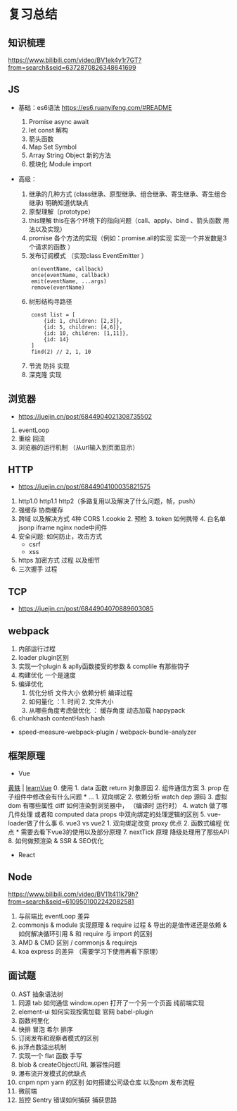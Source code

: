# 复习总结

## 知识梳理   
https://www.bilibili.com/video/BV1ek4y1r7GT?from=search&seid=6372870826348641699

## JS

- 基础：es6语法 https://es6.ruanyifeng.com/#README

    1. Promise async await
    2. let const 解构 
    3. 箭头函数 
    4. Map Set Symbol
    5. Array String Object 新的方法
    6. 模块化 Module import

- 高级：
    1. 继承的几种方式 (class继承、原型继承、组合继承、寄生继承、寄生组合继承) 明确知道优缺点 
    2. 原型理解（prototype）
    3. this理解 this在各个环境下的指向问题（call、apply、bind 、箭头函数 用法以及实现）
    4. promise 各个方法的实现（例如：promise.all的实现 实现一个并发数是3个请求的函数 ）
    5. 发布订阅模式 （实现class EventEmitter ）
    ```
        on(eventName, callback)
        once(eventName, callback)
        emit(eventName, ...args)
        remove(eventName)
    ```
    6. 树形结构寻路径
    ```
        const list = [
            {id: 1, children: [2,3]},
            {id: 5, children: [4,6]},
            {id: 10, children: [1,11]},
            {id: 14}
        ]
        find(2) // 2, 1, 10
    ```
    7. 节流 防抖 实现
    8. 深克隆 实现
    
## 浏览器
- https://juejin.cn/post/6844904021308735502

1. eventLoop
2. 重绘 回流
3. 浏览器的运行机制 （从url输入到页面显示）

## HTTP 
- https://juejin.cn/post/6844904100035821575

1. http1.0 http1.1 http2（多路复用以及解决了什么问题，帧，push）
2. 强缓存 协商缓存
3. 跨域 以及解决方式 4种 
    CORS  1.cookie 2. 预检 3. token 如何携带 4. 白名单
    jsonp 
    iframe 
    nginx node中间件
4. 安全问题: 如何防止，攻击方式
    - csrf
    - xss
5. https 加密方式 过程 以及细节
6. 三次握手 过程

## TCP
- https://juejin.cn/post/6844904070889603085

## webpack
1. 内部运行过程
2. loader plugin区别
3. 实现一个plugin  & aplly函数接受的参数 & complile 有那些钩子 
4. 构建优化 一个是速度 
5. 编译优化 
    1. 优化分析 文件大小 依赖分析 编译过程 
    2. 如何量化 ：1. 时间 2. 文件大小 
    3. 从哪些角度考虑做优化 ： 缓存角度 动态加载 happypack
6. chunkhash contentHash hash
* speed-measure-webpack-plugin / webpack-bundle-analyzer

## 框架原理
- Vue

[黄轶](https://ustbhuangyi.github.io/vue-analysis/) | [learnVue](https://github.com/answershuto/learnVue)
    0. 使用
        1. data 函数 return 对象原因
        2. 组件通信方案
        3. prop 在子组件中修改会有什么问题
        * ...
    1. 双向绑定
    2. 依赖分析 watch dep 源码
    3. 虚拟dom 有哪些属性 diff 如何渲染到浏览器中， （编译时 运行时）
    4. watch 做了哪几件处理 或者和 computed data props 中双向绑定的处理逻辑的区别
    5. vue-loader做了什么事
    6. vue3 vs vue2 
        1. 双向绑定改变 proxy 优点
        2. 函数式编程 优点
        * 需要去看下vue3的使用以及部分原理
    7. nextTick 原理 降级处理用了那些API
    8. 如何做预渲染 & SSR & SEO优化

- React

## Node

https://www.bilibili.com/video/BV11t411k79h?from=search&seid=6109501002242082581

1. 与前端比 eventLoop 差异
2. commonjs & module 实现原理  & require 过程 & 导出的是值传递还是依赖 & 如何解决循环引用 & 和 require 与 import 的区别
3. AMD & CMD 区别 / commonjs & requirejs 
4. koa express 的差异 （需要学习下使用再看下原理）


## 面试题
0. AST 抽象语法树
1. 同源 tab 如何通信 window.open 打开了一个另一个页面 纯前端实现
2. element-ui 如何实现按需加载 官网 babel-plugin
3. 函数柯里化
4. 快排 冒泡 希尔 排序
5. 订阅发布和观察者模式的区别
6. js浮点数溢出机制
7. 实现一个 flat 函数 手写
8. blob & createObjectURL 兼容性问题
9. 瀑布流开发模式的优缺点
10. cnpm npm yarn 的区别 如何搭建公司级仓库 以及npm 发布流程
11. 微前端
12. 监控 Sentry 错误如何捕获 捕获思路



